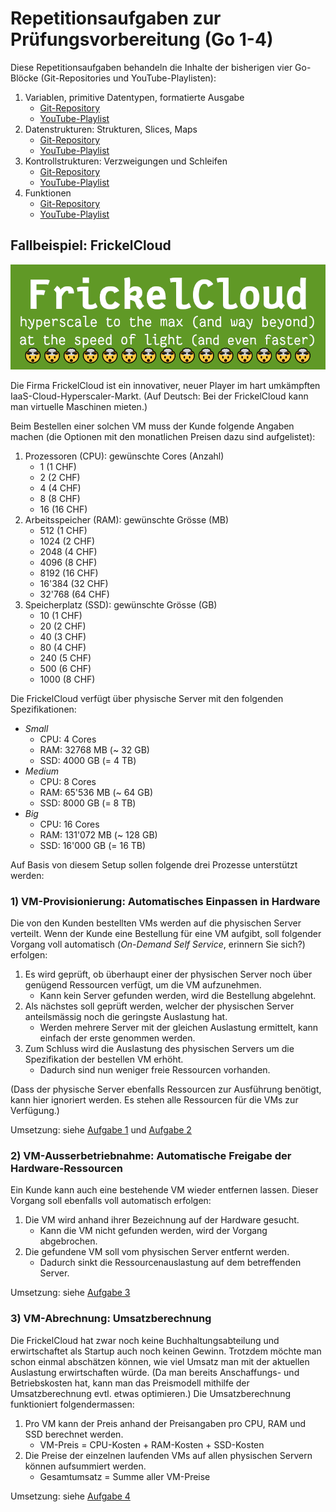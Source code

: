 # Repetitionsaufgaben zur Prüfungsvorbereitung (Go 1-4)

Diese Repetitionsaufgaben behandeln die Inhalte der bisherigen vier Go-Blöcke (Git-Repositories und YouTube-Playlisten):

1. Variablen, primitive Datentypen, formatierte Ausgabe
    - [Git-Repository](https://code.frickelbude.ch/m346/go-1-vars-types-output)
    - [YouTube-Playlist](https://www.youtube.com/watch?v=kDhThXZfISk&list=PLoID6wkkuS3fcgdzz48T38c7HHFSFsJtL)
2. Datenstrukturen: Strukturen, Slices, Maps
    - [Git-Repository](https://code.frickelbude.ch/m346/go-2-structs-slices-maps)
    - [YouTube-Playlist](https://www.youtube.com/watch?v=jwjns7HG1fs&list=PLoID6wkkuS3eGWAavAf4rTRVB9oHbgcbv)
3. Kontrollstrukturen: Verzweigungen und Schleifen
    - [Git-Repository](https://code.frickelbude.ch/m346/go-3-branching-loops)
    - [YouTube-Playlist](https://www.youtube.com/watch?v=_DWpLdgVK-o&list=PLoID6wkkuS3f1XZOcOBdKLDZAGVvH21NB)
4. Funktionen
    - [Git-Repository](https://code.frickelbude.ch/m346/go-4-functions)
    - [YouTube-Playlist](https://www.youtube.com/watch?v=gvn9H363zQU&list=PLoID6wkkuS3f0PTinsKMjZVzOMfVBV2Dc)

## Fallbeispiel: FrickelCloud

![FrickelCloud-Logo](assets/frickelcloud.png)

Die Firma FrickelCloud ist ein innovativer, neuer Player im hart umkämpften IaaS-Cloud-Hyperscaler-Markt. (Auf Deutsch: Bei der FrickelCloud kann man virtuelle Maschinen mieten.)

Beim Bestellen einer solchen VM muss der Kunde folgende Angaben machen (die Optionen mit den monatlichen Preisen dazu sind aufgelistet):

1. Prozessoren (CPU): gewünschte Cores (Anzahl)
    - 1 (1 CHF)
    - 2 (2 CHF)
    - 4 (4 CHF)
    - 8 (8 CHF)
    - 16 (16 CHF)
2. Arbeitsspeicher (RAM): gewünschte Grösse (MB)
    - 512 (1 CHF)
    - 1024 (2 CHF)
    - 2048 (4 CHF)
    - 4096 (8 CHF)
    - 8192 (16 CHF)
    - 16'384 (32 CHF)
    - 32'768 (64 CHF)
3. Speicherplatz (SSD): gewünschte Grösse (GB)
    - 10 (1 CHF)
    - 20 (2 CHF)
    - 40 (3 CHF)
    - 80 (4 CHF)
    - 240 (5 CHF)
    - 500 (6 CHF)
    - 1000 (8 CHF)

Die FrickelCloud verfügt über physische Server mit den folgenden Spezifikationen:

- _Small_
    - CPU: 4 Cores
    - RAM: 32768 MB (~ 32 GB)
    - SSD: 4000 GB (= 4 TB)
- _Medium_
    - CPU: 8 Cores
    - RAM: 65'536 MB (~ 64 GB)
    - SSD: 8000 GB (= 8 TB)
- _Big_
    - CPU: 16 Cores
    - RAM: 131'072 MB (~ 128 GB)
    - SSD: 16'000 GB (= 16 TB)

Auf Basis von diesem Setup sollen folgende drei Prozesse unterstützt werden:

### 1) VM-Provisionierung: Automatisches Einpassen in Hardware

Die von den Kunden bestellten VMs werden auf die physischen Server verteilt. Wenn der Kunde eine Bestellung für eine VM aufgibt, soll folgender Vorgang voll automatisch (_On-Demand Self Service_, erinnern Sie sich?) erfolgen:

1. Es wird geprüft, ob überhaupt einer der physischen Server noch über genügend Ressourcen verfügt, um die VM aufzunehmen.
    - Kann kein Server gefunden werden, wird die Bestellung abgelehnt.
2. Als nächstes soll geprüft werden, welcher der physischen Server anteilsmässig noch die geringste Auslastung hat.
    - Werden mehrere Server mit der gleichen Auslastung ermittelt, kann einfach der erste genommen werden.
3. Zum Schluss wird die Auslastung des physischen Servers um die Spezifikation der bestellen VM erhöht.
    - Dadurch sind nun weniger freie Ressourcen vorhanden.

(Dass der physische Server ebenfalls Ressourcen zur Ausführung benötigt, kann hier ignoriert werden. Es stehen alle Ressourcen für die VMs zur Verfügung.)

Umsetzung: siehe [Aufgabe 1](exercises.md#aufgabe-1-freie-ressourcen-pro-host-berechnen) und [Aufgabe 2](exercises.md#aufgabe-2-vm-in-passendes-host-inventar-aufnehmen)

### 2) VM-Ausserbetriebnahme: Automatische Freigabe der Hardware-Ressourcen

Ein Kunde kann auch eine bestehende VM wieder entfernen lassen. Dieser Vorgang soll ebenfalls voll automatisch erfolgen:

1. Die VM wird anhand ihrer Bezeichnung auf der Hardware gesucht.
    - Kann die VM nicht gefunden werden, wird der Vorgang abgebrochen.
2. Die gefundene VM soll vom physischen Server entfernt werden.
    - Dadurch sinkt die Ressourcenauslastung auf dem betreffenden Server.

Umsetzung: siehe [Aufgabe 3](exercises.md#aufgabe-3-vm-aus-dem-inventar-entfernen)

### 3) VM-Abrechnung: Umsatzberechnung

Die FrickelCloud hat zwar noch keine Buchhaltungsabteilung und erwirtschaftet als Startup auch noch keinen Gewinn. Trotzdem möchte man schon einmal abschätzen können, wie viel Umsatz man mit der aktuellen Auslastung erwirtschaften würde. (Da man bereits Anschaffungs- und Betriebskosten hat, kann man das Preismodell mithilfe der Umsatzberechnung evtl. etwas optimieren.) Die Umsatzberechnung funktioniert folgendermassen:

1. Pro VM kann der Preis anhand der Preisangaben pro CPU, RAM und SSD berechnet werden.
    - VM-Preis = CPU-Kosten + RAM-Kosten + SSD-Kosten
2. Die Preise der einzelnen laufenden VMs auf allen physischen Servern können aufsummiert werden.
    - Gesamtumsatz = Summe aller VM-Preise

Umsetzung: siehe [Aufgabe 4](exercises.md#aufgabe-4-umsatz-berechnen)
